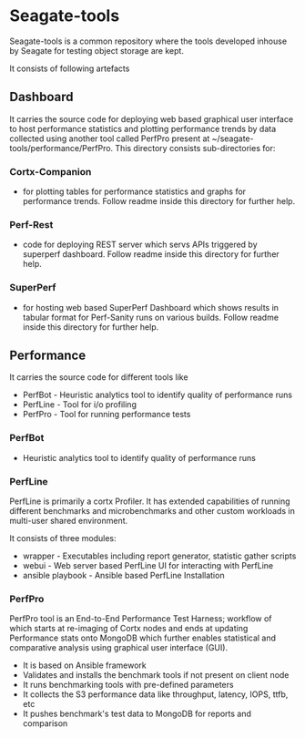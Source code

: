 # Seagate-tools

Seagate-tools is a common repository where the tools developed inhouse by Seagate for testing object storage are kept.

It consists of following artefacts

## Dashboard

It carries the source code for deploying web based graphical user interface to host performance statistics and plotting performance trends by data collected using another tool called PerfPro present at ~/seagate-tools/performance/PerfPro. This directory consists sub-directories for:

### Cortx-Companion

-   for plotting tables for performance statistics and graphs for performance trends. Follow readme inside this directory for further help.
   
### Perf-Rest

-   code for deploying REST server which servs APIs triggered by superperf dashboard. Follow readme inside this directory for further help.

### SuperPerf

-   for hosting web based SuperPerf Dashboard which shows results in tabular format for Perf-Sanity runs on various builds. Follow readme inside this directory for further help.

## Performance

It carries the source code for different tools like

-   PerfBot - Heuristic analytics tool to identify quality of performance runs
-   PerfLine - Tool for i/o profiling
-   PerfPro - Tool for running performance tests

### PerfBot

-   Heuristic analytics tool to identify quality of performance runs

### PerfLine

PerfLine is primarily a cortx Profiler. It has extended capabilities of running different benchmarks and microbenchmarks and other custom workloads in multi-user shared environment.

It consists of three modules:

-   wrapper - Executables including report generator, statistic gather scripts
-   webui - Web server based PerfLine UI for interacting with PerfLine
-   ansible playbook - Ansible based PerfLine Installation

### PerfPro

PerfPro tool is an End-to-End Performance Test Harness; workflow of which starts at re-imaging of Cortx nodes and ends at updating Performance stats onto MongoDB which further enables statistical and comparative analysis using graphical user interface (GUI).

-   It is based on Ansible framework
-   Validates and installs the benchmark tools if not present on client node
-   It runs benchmarking tools with pre-defined parameters
-   It collects the S3 performance data like throughput, latency, IOPS, ttfb, etc
-   It pushes benchmark's test data to MongoDB for reports and comparison
